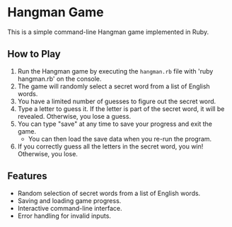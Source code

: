 # Hangman Game

This is a simple command-line Hangman game implemented in Ruby.

## How to Play

1. Run the Hangman game by executing the `hangman.rb` file with 'ruby hangman.rb' on the console.
2. The game will randomly select a secret word from a list of English words.
3. You have a limited number of guesses to figure out the secret word.
4. Type a letter to guess it. If the letter is part of the secret word, it will be revealed. Otherwise, you lose a guess.
5. You can type "save" at any time to save your progress and exit the game.
   - You can then load the save data when you re-run the program.
6. If you correctly guess all the letters in the secret word, you win! Otherwise, you lose.

## Features

- Random selection of secret words from a list of English words.
- Saving and loading game progress.
- Interactive command-line interface.
- Error handling for invalid inputs.
